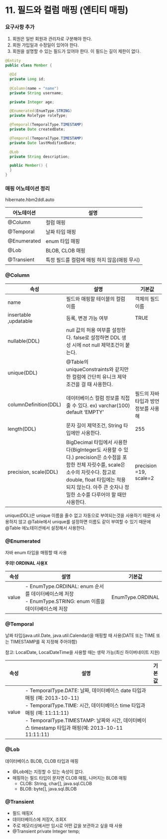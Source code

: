 # 11. 필드와 컬럼 매핑 (엔티티 매핑)



### 요구사항 추가

1. 회원은 일반 회원과 관리자로 구분해야 한다.
2. 회원 가입일과 수정일이 있어야 한다.
3. 회원을 설명할 수 있는 필드가 있어야 한다. 이 필드는 길이 제한이 없다.

```java
@Entity
public class Member {

  @Id
  private Long id;
  
  @Column(name = "name")
  private String username;

  private Integer age;

  @Enumerated(EnumType.STRING)
  private RoleType roleType;

  @Temporal(TemporalType.TIMESTAMP)
  private Date createdDate;

  @Temporal(TemporalType.TIMESTAMP)
  private Date lastModifiedDate;

  @Lob
  private String description;

  public Member() {
  }
}
```



### 매핑 어노테이션 정리

hibernate.hbm2ddl.auto

| 어노테이션  | 설명                                         |
| ----------- | -------------------------------------------- |
| @Column     | 컬럼 매핑                                    |
| @Temporal   | 날짜 타입 매핑                               |
| @Enumerated | enum 타입 매핑                               |
| @Lob        | BLOB, CLOB 매핑                              |
| @Transient  | 특정 필드를 컬럼에 매핑 하지 않음(매핑 무시) |



### @Column

| 속성                       | 설명                                                         | 기본값                                |
| -------------------------- | ------------------------------------------------------------ | ------------------------------------- |
| name                       | 필드와 매핑할 테이블의 컬럼 이름                             | 객체의 필드 이름                      |
| insertable<br />,updatable | 등록, 변경 가능 여부                                         | TRUE                                  |
| nullable(DDL)              | null 값의 허용 여부를 설정한다. false로 설정하면 DDL 생성 시에 not null 제약조건이 붙는다. |                                       |
| unique(DDL)                | @Table의 uniqueConstraints와 같지만 한 컬럼에 간단히 유니크 제약조건을 걸 때 사용한다. |                                       |
| columnDefinition(DDL)      | 데이터베이스 컬럼 정보를 직접 줄 수 있다. ex) varchar(100) default ‘EMPTY’ | 필드의 자바 타입과 방언 정보를 사용해 |
| length(DDL)                | 문자 길이 제약조건, String 타입에만 사용한다.                | 255                                   |
| precision, scale(DDL)      | BigDecimal 타입에서 사용한다(BigInteger도 사용할 수 있다.) precision은 소수점을 포함한 전체 자릿수를, scale은 소수의 자릿수다. 참고로 double, float 타입에는 적용되지 않는다. 아주 큰 숫자나 정밀한 소수를 다루어야 할 때만 사용한다. | precision =19, scale=2                |



unique(DDL)은 unique 이름을 줄수 없고 자동으로 부여되는것을 사용하기 때문에 사용하지 않고 @Table에서 unique를 설정하면 이름도 같이 부여할 수 있기 때문에 @Table 에노테이션에서 설정해서 사용한다.



### @Enumerated

자바 enum 타입을 매핑할 때 사용

**주의! ORDINAL 사용X**

| 속성  | 설명                                                         | 기본값           |
| ----- | ------------------------------------------------------------ | ---------------- |
| value | - EnumType.ORDINAL: enum 순서를 데이터베이스에 저장<br />- EnumType.STRING: enum 이름을 데이터베이스에 저장 | EnumType.ORDINAL |



### @Temporal

날짜 타입(java.util.Date, java.util.Calendar)을 매핑할 때 사용(DATE 또는 TIME 또는 TIMESTAMP를 꼭 지정해 주어야함)

참고: LocalDate, LocalDateTime을 사용할 때는 생략 가능(최신 하이버네이트 지원)

| 속성  | 설명                                                         | 기본값 |
| ----- | ------------------------------------------------------------ | ------ |
| value | - TemporalType.DATE: 날짜, 데이터베이스  date 타입과 매핑 (예: 2013-10-11)<br />- TemporalType.TIME: 시간, 데이터베이스 time 타입과 매핑 (예: 11:11:11)<br />- TemporalType.TIMESTAMP: 날짜와 시간, 데이터베이스 timestamp 타입과 매핑(예: 2013-10-11 11:11:11) |        |



### @Lob

데이터베이스 BLOB, CLOB 타입과 매핑

- @Lob에는 지정할 수 있는 속성이 없다.
- 매핑하는 필드 타입이 문자면 CLOB 매핑, 나머지는 BLOB 매핑
  - CLOB: String, char[], java.sql.CLOB
  - BLOB: byte[], java.sql.BLOB



### @Transient

- 필드 매핑X
- 데이터베이스에 저장X, 조회X
- 주로 메모리상에서만 임시로 어떤 값을 보관하고 싶을 때 사용
- @Transient
  private Integer temp;